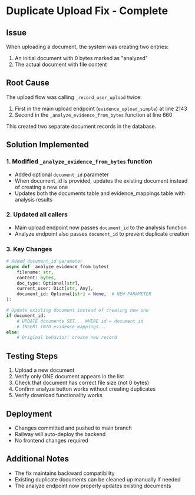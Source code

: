 # Duplicate Upload Fix - Complete

## Issue
When uploading a document, the system was creating two entries:
1. An initial document with 0 bytes marked as "analyzed" 
2. The actual document with file content

## Root Cause
The upload flow was calling `_record_user_upload` twice:
1. First in the main upload endpoint (`evidence_upload_simple`) at line 2143
2. Second in the `_analyze_evidence_from_bytes` function at line 660

This created two separate document records in the database.

## Solution Implemented

### 1. Modified `_analyze_evidence_from_bytes` function
- Added optional `document_id` parameter
- When document_id is provided, updates the existing document instead of creating a new one
- Updates both the documents table and evidence_mappings table with analysis results

### 2. Updated all callers
- Main upload endpoint now passes `document_id` to the analysis function
- Analyze endpoint also passes `document_id` to prevent duplicate creation

### 3. Key Changes
```python
# Added document_id parameter
async def _analyze_evidence_from_bytes(
    filename: str,
    content: bytes,
    doc_type: Optional[str],
    current_user: Dict[str, Any],
    document_id: Optional[str] = None,  # NEW PARAMETER
):

# Update existing document instead of creating new one
if document_id:
    # UPDATE documents SET... WHERE id = document_id
    # INSERT INTO evidence_mappings...
else:
    # Original behavior: create new record
```

## Testing Steps
1. Upload a new document
2. Verify only ONE document appears in the list
3. Check that document has correct file size (not 0 bytes)
4. Confirm analyze button works without creating duplicates
5. Verify download functionality works

## Deployment
- Changes committed and pushed to main branch
- Railway will auto-deploy the backend
- No frontend changes required

## Additional Notes
- The fix maintains backward compatibility
- Existing duplicate documents can be cleaned up manually if needed
- The analyze endpoint now properly updates existing documents